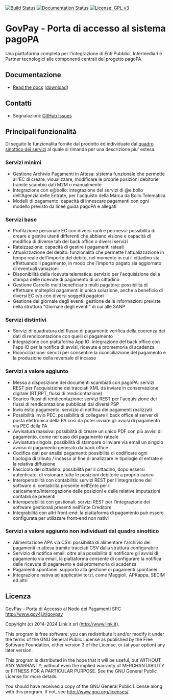 [![Build Status](https://jenkins.link.it/govpay/job/govpay/job/master/badge/icon?job=GovPay)](https://jenkins.link.it/govpay/blue/organizations/jenkins/govpay/activity?branch=master)
[![Documentation Status](https://readthedocs.org/projects/govpay/badge/?version=master)](https://govpay.readthedocs.io/it/latest/?badge=master)
[![License: GPL v3](https://img.shields.io/badge/License-GPLv3-blue.svg)](https://raw.githubusercontent.com/link-it/govpay/master/LICENSE)

# GovPay - Porta di accesso al sistema pagoPA
Una piattaforma completa per l'integrazione di Enti Pubblici, Intermediari e Partner tecnologici alle componenti centrali del progetto pagoPA.

## Documentazione

- [Read the docs](https://govpay.readthedocs.io/it/latest/) ([download](https://readthedocs.org/projects/govpay/downloads/htmlzip/master/))

## Contatti

- Segnalazioni: [GitHub Issues](https://github.com/link-it/GovPay/issues)

## Principali funzionalità

Di seguito le funzionalita fornite dal prodotto ed individuate dal [quadro sinottico dei servizi](https://www.pagopa.gov.it/it/pubbliche-amministrazioni/quadro-sinottico/) al
quale si rimanda per una descrizione piu' estesa.

### Servizi minimi

* Gestione Archivio Pagamenti in Attesa: sistema funzionale che permette all'EC di creare, visualizzare, modificare le proprie posizioni debitorie tramite scambio dati M2M o manualmente
* Integrazione con e@bollo: integrazione del servizi di @e.bollo dell'Agenzia delle Entrate, per l'acquisto della Marca da Bollo Telematica
* Modelli di pagamento: capacità di innescare pagamenti con ogni modello previsto da linee guida pagoPA e allegati

### Servizi base

* Profilazione personale EC con diversi ruoli e permessi: possibilità di creare e gestire utenti differenti che abbiano visione e capacità di modifica di diverse tab del back office o diversi servizi
* Rateizzazione: capacità di gestire i pagamenti rateali
* Attualizzazione del debito: funzionalità che permette l'attualizzazione in tempo reale dell'importo del debito, nel momento in cui il cittadino sta effettuando il pagamento, in modo che l'importo pagato sia aggiornato di eventuali variazioni
* Disponibilità della ricevuta telematica: servizio per l'acquisizione della stampa delle ricevute di pagamento di un cittadino
* Gestione Carrello multi beneficiario multi pagatore: possibilità di effettuare molteplici pagamenti in unica soluzione, anche a beneficio di diversi EC e/o con diversi soggetti pagatori
* Gestione del giornale degli eventi: gestione delle informazioni previste nella struttura "Giornale degli eventi" di cui alle SANP

### Servizi distintivi

* Servizi di quadratura del flusso di pagamenti: verifica della coerenza dei dati di rendicontazione con quelli di pagamento
* Integrazione con piattaforma App IO: integrazione del back office con l'app IO per la notifica di avvisi, ricevute e promemoria di scadenza
* Riconciliazione: servizi per consentire la riconciliazione del pagamento e la produzione della reversale di incasso

### Servizi a valore aggiunto

* Messa a disposizione dei documenti scambiati con pagoPA: servizi REST per l'acquisizione dei tracciati XML da inviare in conservazione digitale (RT,RPT, flussi di rendicontazione)
* Scarico flussi di rendicontazione: servizi REST per l'acquisizione dei flussi di rendicontazione pubblicati dai diversi PSP
* Invio esito pagamento: servizio di notifica dei pagamenti realizzati
* Possibilità invio PEC: possibilità di collegare il back office al server di posta elettronica della PA così da poter inviare gli avvisi di pagamento via PEC della PA
* Avvisatura massiva: possibilità di creare un unico PDF con più avvisi di pagamento, come nel caso del pagamento rateale
* Avvisatura singola: possibilità di stampare o inviare via email un singolo avviso di pagamento generato da back office
* Codifica dati per analisi pagamenti: possibilità di codificare ogni tipologia di tributo / incasso al fine di analizzare le tipologie di entrate e la relativa diffusione
* Fascicolo del cittadino: possibilità per il cittadino, dopo essersi autenticato, di visionare tutte le posizioni debitorie a proprio carico
* Interoperabilità con contabilità: servizi REST per l'integrazione dei software di contabilità presente nell'Ente per il caricamento/interrogazione delle posizioni e delle relative imputazioni contabili se presenti
* Interoperabilità con gestionali: servizi REST per l'integrazione dei software gestionali presenti nell'Ente Creditore	
* Integrabilità con altri front-end: la piattaforma di pagamento può essere configurata per utilizzare front-end non nativi

### Servizi a valore aggiunto non individuati dal quadro sinottico

* Alimentazione APA via CSV: possibilità di alimentare l'archivio dei pagamenti in attesa tramite tracciati CSV dalla struttura configurabile
* Servizio di notifica email: oltre alla possibilità di notificare gli avvisi di pagamento via email, la piattaforma consente di configurare la notifica delle ricevute di pagamento e dei promemoria di scadenza
* Pagamenti spontanei: supporto alla gestione di pagamenti spontanei
* Integrazione nativa ad applicativi terzi, come Maggioli, APKappa, SECIM ed altri

## Licenza

GovPay - Porta di Accesso al Nodo dei Pagamenti SPC
http://www.gov4j.it/govpay

Copyright (c) 2014-2024 Link.it srl (http://www.link.it).

This program is free software: you can redistribute it and/or modify
it under the terms of the GNU General Public License as published by
the Free Software Foundation, either version 3 of the License, or
(at your option) any later version.

This program is distributed in the hope that it will be useful,
but WITHOUT ANY WARRANTY; without even the implied warranty of
MERCHANTABILITY or FITNESS FOR A PARTICULAR PURPOSE.  See the
GNU General Public License for more details.

You should have received a copy of the GNU General Public License
along with this program. If not, see <http://www.gnu.org/licenses/>.

